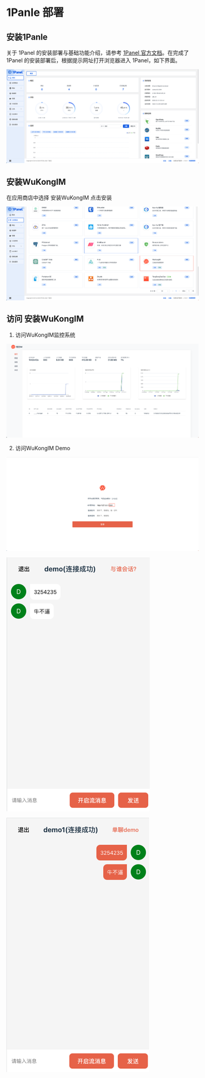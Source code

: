 # 1Panle 部署

## 安装1Panle

关于 1Panel 的安装部署与基础功能介绍，请参考 [1Panel 官方文档](https://1panel.cn/)。在完成了 1Panel 的安装部署后，根据提示网址打开浏览器进入 1Panel，如下界面。

![安装1Panle](./1panle.png)

## 安装WuKongIM

在应用商店中选择 安装WuKongIM 点击安装

![安装WuKongIM](./1panle1.png)

## 访问 安装WuKongIM

1. 访问WuKongIM监控系统

![WuKongIM监控系统](./1panle2.png)

2. 访问WuKongIM Demo

![WuKongIM Demo](./1panle3.jpg)

![WuKongIM Demo](./1panle4.jpg)

![WuKongIM Demo](./1panle5.jpg)

